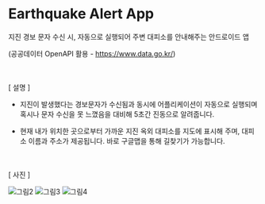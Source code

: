 # Earthquake Alert App


지진 경보 문자 수신 시, 자동으로 실행되어 주변 대피소를 안내해주는 안드로이드 앱

(공공데이터 OpenAPI 활용 - https://www.data.go.kr/)

<br><br>
[ 설명 ]


- 지진이 발생했다는 경보문자가 수신됨과 동시에 어플리케이션이 자동으로 실행되며 혹시나 문자 수신을 못 느꼈음을 대비해 5초간 진동으로 알려줍니다. 


- 현재 내가 위치한 곳으로부터 가까운 지진 옥외 대피소를 지도에 표시해 주며, 대피소 이름과 주소가 제공됩니다. 바로 구글맵을 통해 길찾기가 가능합니다.


<br><br>
[ 사진 ]
  

![그림2](https://github.com/KOSEONGMIN/OpenAPI_earthquake/assets/48641340/70139c6a-65d0-4577-8026-664803a2e49b)
![그림3](https://github.com/KOSEONGMIN/OpenAPI_earthquake/assets/48641340/b115fe63-465e-49d8-975f-7977206f0efc)
![그림4](https://github.com/KOSEONGMIN/OpenAPI_earthquake/assets/48641340/5751a54c-5f69-4dfa-8ef4-6136532068c3)
